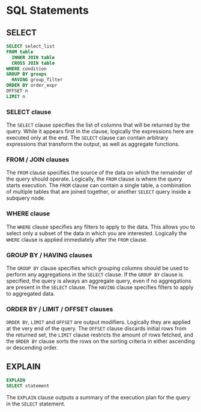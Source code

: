 # SQL Statements

## SELECT
~~~sql
SELECT select_list
FROM table
  INNER JOIN table
  CROSS JOIN table
WHERE condition
GROUP BY groups
  HAVING group_filter
ORDER BY order_expr
OFFSET n
LIMIT n
~~~

### SELECT clause

The `SELECT` clause specifies the list of columns that will be returned by the query. While it appears first in the clause, logically the expressions here are executed only at the end. The `SELECT` clause can contain arbitrary expressions that transform the output, as well as aggregate functions.

### FROM / JOIN clauses

The `FROM` clause specifies the source of the data on which the remainder of the query should operate. Logically, the `FROM` clause is where the query starts execution. The `FROM` clause can contain a single table, a combination of multiple tables that are joined together, or another `SELECT` query inside a subquery node.

### WHERE clause

The `WHERE` clause specifies any filters to apply to the data. This allows you to select only a subset of the data in which you are interested. Logically the `WHERE` clause is applied immediately after the `FROM` clause.

### GROUP BY / HAVING clauses

The `GROUP BY` clause specifies which grouping columns should be used to perform any aggregations in the `SELECT` clause. If the `GROUP BY` clause is specified, the query is always an aggregate query, even if no aggregations are present in the `SELECT` clause. The `HAVING` clause specifies filters to apply to aggregated data.

### ORDER BY / LIMIT / OFFSET clauses

`ORDER BY`, `LIMIT` and `OFFSET` are output modifiers. Logically they are applied at the very end of the query. The `OFFSET` clause discards initial rows from the returned set, the `LIMIT` clause restricts the amount of rows fetched, and the `ORDER BY` clause sorts the rows on the sorting criteria in either ascending or descending order.

## EXPLAIN

~~~sql
EXPLAIN
SELECT statement
~~~

The `EXPLAIN` clause outputs a summary of the execution plan for the query in the `SELECT` statement.